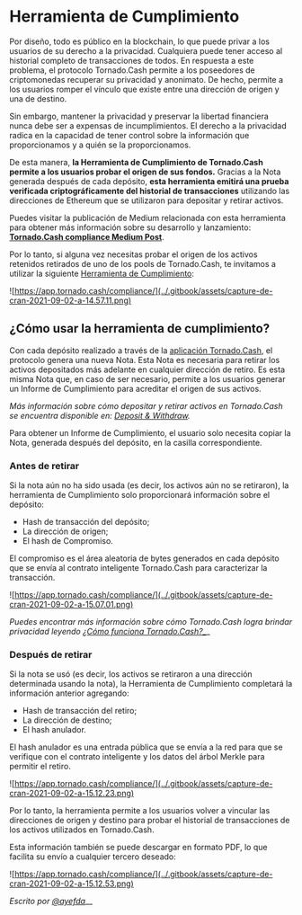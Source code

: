 # Herramienta de Cumplimiento

Por diseño, todo es público en la blockchain, lo que puede privar a los usuarios de su derecho a la privacidad. Cualquiera puede tener acceso al historial completo de transacciones de todos. En respuesta a este problema, el protocolo Tornado.Cash permite a los poseedores de criptomonedas recuperar su privacidad y anonimato. De hecho, permite a los usuarios romper el vínculo que existe entre una dirección de origen y una de destino.

Sin embargo, mantener la privacidad y preservar la libertad financiera nunca debe ser a expensas de incumplimientos. El derecho a la privacidad radica en la capacidad de tener control sobre la información que proporcionamos y a quién se la proporcionamos.&#x20;

De esta manera, **la Herramienta de Cumplimiento de Tornado.Cash permite a los usuarios probar el origen de sus fondos.** Gracias a la Nota generada después de cada depósito, **esta herramienta emitirá una prueba verificada criptográficamente del historial de transacciones** utilizando las direcciones de Ethereum que se utilizaron para depositar y retirar activos.

Puedes visitar la publicación de Medium relacionada con esta herramienta para obtener más información sobre su desarrollo y lanzamiento: [**Tornado.Cash compliance Medium Post**](https://tornado-cash.medium.com/tornado-cash-compliance-9abbf254a370).

Por lo tanto, si alguna vez necesitas probar el origen de los activos retenidos retirados de uno de los pools de Tornado.Cash, te invitamos a utilizar la siguiente [Herramienta de Cumplimiento](https://app.tornado.cash/compliance/):

![https://app.tornado.cash/compliance/](../.gitbook/assets/capture-de-cran-2021-09-02-a-14.57.11.png)

## ¿Cómo usar la herramienta de cumplimiento?

Con cada depósito realizado a través de la [aplicación Tornado.Cash](https://app.tornado.cash), el protocolo genera una nueva Nota. Esta Nota es necesaria para retirar los activos depositados más adelante en cualquier dirección de retiro. Es esta misma Nota que, en caso de ser necesario, permite a los usuarios generar un Informe de Cumplimiento para acreditar el origen de sus activos.

_Más información sobre cómo depositar y retirar activos en Tornado.Cash se encuentra disponible en:_ [_Deposit & Withdraw_](deposit-withdraw.md)_._

Para obtener un Informe de Cumplimiento, el usuario solo necesita copiar la Nota, generada después del depósito, en la casilla correspondiente.

### Antes de retirar

Si la nota aún no ha sido usada (es decir, los activos aún no se retiraron), la herramienta de Cumplimiento solo proporcionará información sobre el depósito:

* Hash de transacción del depósito;
* La dirección de origen;
* El hash de Compromiso.

El compromiso es el área aleatoria de bytes generados en cada depósito que se envía al contrato inteligente Tornado.Cash para caracterizar la transacción.

![https://app.tornado.cash/compliance/](../.gitbook/assets/capture-de-cran-2021-09-02-a-15.07.01.png)

_Puedes encontrar más información sobre cómo Tornado.Cash logra brindar privacidad leyendo [¿Cómo funciona Tornado.Cash?_](../general/how-does-tornado.cash-work.md)__

### Después de retirar

Si la nota se usó (es decir, los activos se retiraron a una dirección determinada usando la nota), la Herramienta de Cumplimiento completará la información anterior agregando:&#x20;

* Hash de transacción del retiro;
* La dirección de destino;
* El hash anulador.

El hash anulador es una entrada pública que se envía a la red para que se verifique con el contrato inteligente y los datos del árbol Merkle para permitir el retiro.

![https://app.tornado.cash/compliance/](../.gitbook/assets/capture-de-cran-2021-09-02-a-15.12.23.png)

Por lo tanto, la herramienta permite a los usuarios volver a vincular las direcciones de origen y destino para probar el historial de transacciones de los activos utilizados en Tornado.Cash.

Esta información también se puede descargar en formato PDF, lo que facilita su envío a cualquier tercero deseado:

![https://app.tornado.cash/compliance/](../.gitbook/assets/capture-de-cran-2021-09-02-a-15.12.53.png)

_Escrito por_ [_@ayefda_](https://torn.community/u/ayefda)__